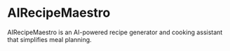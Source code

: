 # AIRecipeMaestro
AIRecipeMaestro is an AI-powered recipe generator and cooking assistant that simplifies meal planning.
